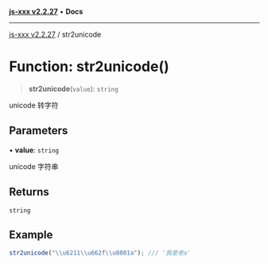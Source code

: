[**js-xxx v2.2.27**](../README.md) • **Docs**

***

[js-xxx v2.2.27](../README.md) / str2unicode

# Function: str2unicode()

> **str2unicode**(`value`): `string`

unicode 转字符

## Parameters

• **value**: `string`

unicode 字符串

## Returns

`string`

## Example

```ts
str2unicode("\\u6211\\u662f\\u8001a"); /// '我是老a'
```
